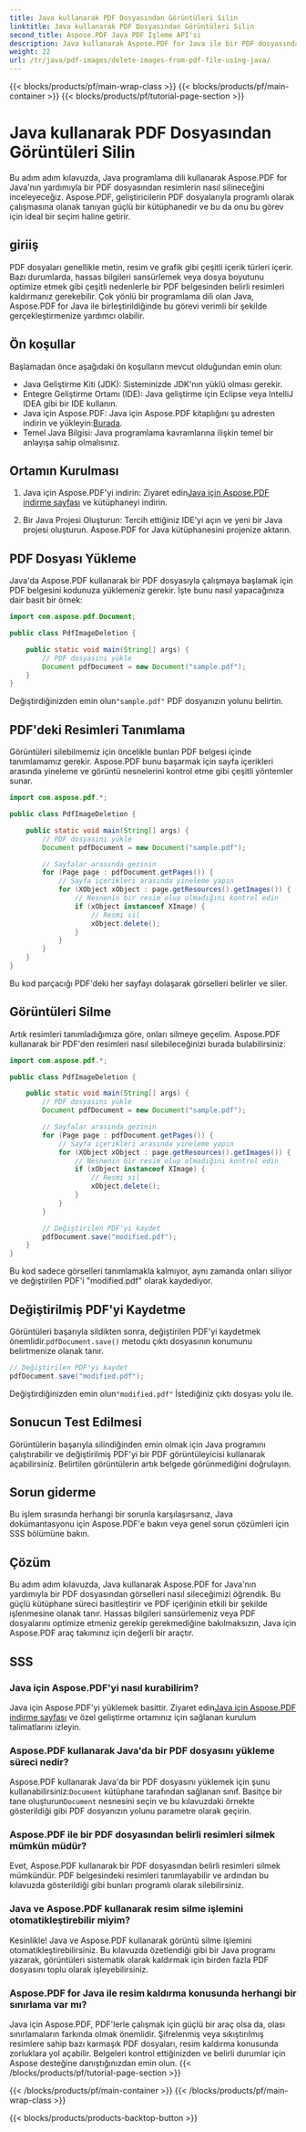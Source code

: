 ```yaml
---
title: Java kullanarak PDF Dosyasından Görüntüleri Silin
linktitle: Java kullanarak PDF Dosyasından Görüntüleri Silin
second_title: Aspose.PDF Java PDF İşleme API'si
description: Java kullanarak Aspose.PDF for Java ile bir PDF dosyasından görüntüleri nasıl sileceğinizi öğrenin. PDF'lerde etkili görüntü kaldırma için kaynak kodlu adım adım kılavuz.
weight: 22
url: /tr/java/pdf-images/delete-images-from-pdf-file-using-java/
---
```


{{< blocks/products/pf/main-wrap-class >}}
{{< blocks/products/pf/main-container >}}
{{< blocks/products/pf/tutorial-page-section >}}

# Java kullanarak PDF Dosyasından Görüntüleri Silin


Bu adım adım kılavuzda, Java programlama dili kullanarak Aspose.PDF for Java'nın yardımıyla bir PDF dosyasından resimlerin nasıl silineceğini inceleyeceğiz. Aspose.PDF, geliştiricilerin PDF dosyalarıyla programlı olarak çalışmasına olanak tanıyan güçlü bir kütüphanedir ve bu da onu bu görev için ideal bir seçim haline getirir.

## giriiş

PDF dosyaları genellikle metin, resim ve grafik gibi çeşitli içerik türleri içerir. Bazı durumlarda, hassas bilgileri sansürlemek veya dosya boyutunu optimize etmek gibi çeşitli nedenlerle bir PDF belgesinden belirli resimleri kaldırmanız gerekebilir. Çok yönlü bir programlama dili olan Java, Aspose.PDF for Java ile birleştirildiğinde bu görevi verimli bir şekilde gerçekleştirmenize yardımcı olabilir.

## Ön koşullar

Başlamadan önce aşağıdaki ön koşulların mevcut olduğundan emin olun:

- Java Geliştirme Kiti (JDK): Sisteminizde JDK'nın yüklü olması gerekir.
- Entegre Geliştirme Ortamı (IDE): Java geliştirme için Eclipse veya IntelliJ IDEA gibi bir IDE kullanın.
-  Java için Aspose.PDF: Java için Aspose.PDF kitaplığını şu adresten indirin ve yükleyin:[Burada](https://downloads.aspose.com/pdf/java).
- Temel Java Bilgisi: Java programlama kavramlarına ilişkin temel bir anlayışa sahip olmalısınız.

## Ortamın Kurulması

1.  Java için Aspose.PDF'yi indirin: Ziyaret edin[Java için Aspose.PDF indirme sayfası](https://downloads.aspose.com/pdf/java) ve kütüphaneyi indirin.

2. Bir Java Projesi Oluşturun: Tercih ettiğiniz IDE'yi açın ve yeni bir Java projesi oluşturun. Aspose.PDF for Java kütüphanesini projenize aktarın.

## PDF Dosyası Yükleme

Java'da Aspose.PDF kullanarak bir PDF dosyasıyla çalışmaya başlamak için PDF belgesini kodunuza yüklemeniz gerekir. İşte bunu nasıl yapacağınıza dair basit bir örnek:

```java
import com.aspose.pdf.Document;

public class PdfImageDeletion {

    public static void main(String[] args) {
        // PDF dosyasını yükle
        Document pdfDocument = new Document("sample.pdf");
    }
}
```

 Değiştirdiğinizden emin olun`"sample.pdf"` PDF dosyanızın yolunu belirtin.

## PDF'deki Resimleri Tanımlama

Görüntüleri silebilmemiz için öncelikle bunları PDF belgesi içinde tanımlamamız gerekir. Aspose.PDF bunu başarmak için sayfa içerikleri arasında yineleme ve görüntü nesnelerini kontrol etme gibi çeşitli yöntemler sunar.

```java
import com.aspose.pdf.*;

public class PdfImageDeletion {

    public static void main(String[] args) {
        // PDF dosyasını yükle
        Document pdfDocument = new Document("sample.pdf");

        // Sayfalar arasında gezinin
        for (Page page : pdfDocument.getPages()) {
            // Sayfa içerikleri arasında yineleme yapın
            for (XObject xObject : page.getResources().getImages()) {
                // Nesnenin bir resim olup olmadığını kontrol edin
                if (xObject instanceof XImage) {
                    // Resmi sil
                    xObject.delete();
                }
            }
        }
    }
}
```

Bu kod parçacığı PDF'deki her sayfayı dolaşarak görselleri belirler ve siler.

## Görüntüleri Silme

Artık resimleri tanımladığımıza göre, onları silmeye geçelim. Aspose.PDF kullanarak bir PDF'den resimleri nasıl silebileceğinizi burada bulabilirsiniz:

```java
import com.aspose.pdf.*;

public class PdfImageDeletion {

    public static void main(String[] args) {
        // PDF dosyasını yükle
        Document pdfDocument = new Document("sample.pdf");

        // Sayfalar arasında gezinin
        for (Page page : pdfDocument.getPages()) {
            // Sayfa içerikleri arasında yineleme yapın
            for (XObject xObject : page.getResources().getImages()) {
                // Nesnenin bir resim olup olmadığını kontrol edin
                if (xObject instanceof XImage) {
                    // Resmi sil
                    xObject.delete();
                }
            }
        }

        // Değiştirilen PDF'yi kaydet
        pdfDocument.save("modified.pdf");
    }
}
```

Bu kod sadece görselleri tanımlamakla kalmıyor, aynı zamanda onları siliyor ve değiştirilen PDF'i "modified.pdf" olarak kaydediyor.

## Değiştirilmiş PDF'yi Kaydetme

Görüntüleri başarıyla sildikten sonra, değiştirilen PDF'yi kaydetmek önemlidir.`pdfDocument.save()` metodu çıktı dosyasının konumunu belirtmenize olanak tanır.

```java
// Değiştirilen PDF'yi kaydet
pdfDocument.save("modified.pdf");
```

 Değiştirdiğinizden emin olun`"modified.pdf"` İstediğiniz çıktı dosyası yolu ile.

## Sonucun Test Edilmesi

Görüntülerin başarıyla silindiğinden emin olmak için Java programını çalıştırabilir ve değiştirilmiş PDF'yi bir PDF görüntüleyicisi kullanarak açabilirsiniz. Belirtilen görüntülerin artık belgede görünmediğini doğrulayın.

## Sorun giderme

Bu işlem sırasında herhangi bir sorunla karşılaşırsanız, Java dokümantasyonu için Aspose.PDF'e bakın veya genel sorun çözümleri için SSS bölümüne bakın.

## Çözüm

Bu adım adım kılavuzda, Java kullanarak Aspose.PDF for Java'nın yardımıyla bir PDF dosyasından görselleri nasıl sileceğimizi öğrendik. Bu güçlü kütüphane süreci basitleştirir ve PDF içeriğinin etkili bir şekilde işlenmesine olanak tanır. Hassas bilgileri sansürlemeniz veya PDF dosyalarını optimize etmeniz gerekip gerekmediğine bakılmaksızın, Java için Aspose.PDF araç takımınız için değerli bir araçtır.

## SSS

### Java için Aspose.PDF'yi nasıl kurabilirim?

 Java için Aspose.PDF'yi yüklemek basittir. Ziyaret edin[Java için Aspose.PDF indirme sayfası](https://releases.aspose.com/pdf/java/) ve özel geliştirme ortamınız için sağlanan kurulum talimatlarını izleyin.

### Aspose.PDF kullanarak Java'da bir PDF dosyasını yükleme süreci nedir?

 Aspose.PDF kullanarak Java'da bir PDF dosyasını yüklemek için şunu kullanabilirsiniz:`Document` kütüphane tarafından sağlanan sınıf. Basitçe bir tane oluşturun`Document` nesnesini seçin ve bu kılavuzdaki örnekte gösterildiği gibi PDF dosyanızın yolunu parametre olarak geçirin.

### Aspose.PDF ile bir PDF dosyasından belirli resimleri silmek mümkün müdür?

Evet, Aspose.PDF kullanarak bir PDF dosyasından belirli resimleri silmek mümkündür. PDF belgesindeki resimleri tanımlayabilir ve ardından bu kılavuzda gösterildiği gibi bunları programlı olarak silebilirsiniz.

### Java ve Aspose.PDF kullanarak resim silme işlemini otomatikleştirebilir miyim?

Kesinlikle! Java ve Aspose.PDF kullanarak görüntü silme işlemini otomatikleştirebilirsiniz. Bu kılavuzda özetlendiği gibi bir Java programı yazarak, görüntüleri sistematik olarak kaldırmak için birden fazla PDF dosyasını toplu olarak işleyebilirsiniz.

### Aspose.PDF for Java ile resim kaldırma konusunda herhangi bir sınırlama var mı?

Java için Aspose.PDF, PDF'lerle çalışmak için güçlü bir araç olsa da, olası sınırlamaların farkında olmak önemlidir. Şifrelenmiş veya sıkıştırılmış resimlere sahip bazı karmaşık PDF dosyaları, resim kaldırma konusunda zorluklara yol açabilir. Belgeleri kontrol ettiğinizden ve belirli durumlar için Aspose desteğine danıştığınızdan emin olun.
{{< /blocks/products/pf/tutorial-page-section >}}

{{< /blocks/products/pf/main-container >}}
{{< /blocks/products/pf/main-wrap-class >}}

{{< blocks/products/products-backtop-button >}}
